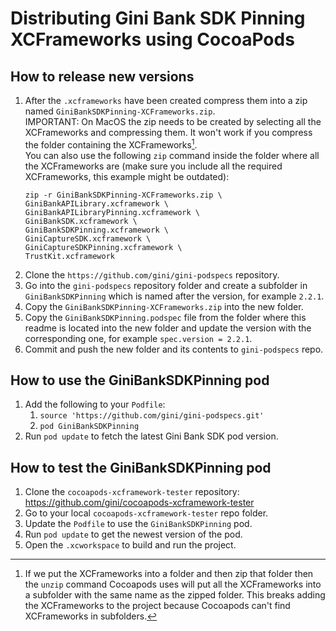 Distributing Gini Bank SDK Pinning XCFrameworks using CocoaPods
======================================================

How to release new versions
---------------------------

1. After the `.xcframeworks` have been created compress them into a zip named `GiniBankSDKPinning-XCFrameworks.zip`.  
   IMPORTANT: On MacOS the zip needs to be created by selecting all the XCFrameworks and compressing them. It won't work
   if you compress the folder containing the XCFrameworks[^1].  
   You can also use the following `zip` command inside the folder where all the XCFrameworks are (make sure you include
   all the required XCFrameworks, this example might be outdated):
   ```
   zip -r GiniBankSDKPinning-XCFrameworks.zip \
   GiniBankAPILibrary.xcframework \
   GiniBankAPILibraryPinning.xcframework \
   GiniBankSDK.xcframework \
   GiniBankSDKPinning.xcframework \
   GiniCaptureSDK.xcframework \
   GiniCaptureSDKPinning.xcframework \
   TrustKit.xcframework
   ```
2. Clone the `https://github.com/gini/gini-podspecs` repository.
3. Go into the `gini-podspecs` repository folder and create a subfolder in `GiniBankSDKPinning` which is named after the
   version, for example `2.2.1`.
4. Copy the `GiniBankSDKPinning-XCFrameworks.zip` into the new folder.
5. Copy the `GiniBankSDKPinning.podspec` file from the folder where this readme is located into the new folder and update the
   version with the corresponding one, for example `spec.version = 2.2.1`.
6. Commit and push the new folder and its contents to `gini-podspecs` repo.

[^1]: If we put the XCFrameworks into a folder and then zip that folder then the `unzip` command Cocoapods uses[^2] will
put all the XCFrameworks into a subfolder with the same name as the zipped folder. This breaks adding the XCFrameworks
to the project because Cocoapods can't find XCFrameworks in subfolders.

[^2]: Cocoapods unzip command: `unzip GiniBankSDKPinning-XCFrameworks.zip -d output-dir`

How to use the GiniBankSDKPinning pod
-------------------------------------

1. Add the following to your `Podfile`:
   1. `source 'https://github.com/gini/gini-podspecs.git'`
   2. `pod GiniBankSDKPinning`
2. Run `pod update` to fetch the latest Gini Bank SDK pod version.

How to test the GiniBankSDKPinning pod
--------------------------------------

1. Clone the `cocoapods-xcframework-tester` repository: https://github.com/gini/cocoapods-xcframework-tester
2. Go to your local `cocoapods-xcframework-tester` repo folder.
3. Update the `Podfile` to use the `GiniBankSDKPinning` pod.
4. Run `pod update` to get the newest version of the pod.
5. Open the `.xcworkspace` to build and run the project.
